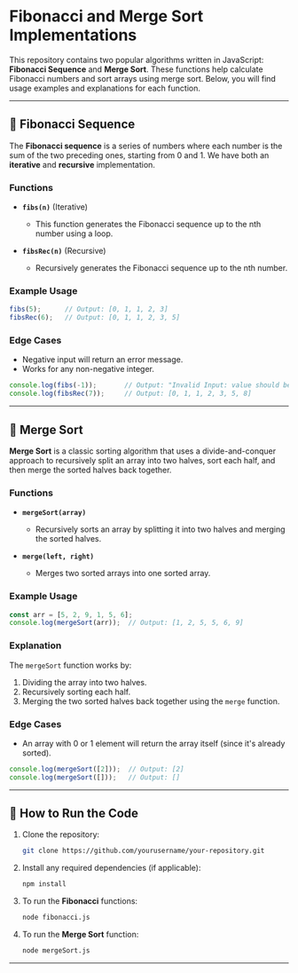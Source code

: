 # Fibonacci and Merge Sort Implementations

This repository contains two popular algorithms written in JavaScript: **Fibonacci Sequence** and **Merge Sort**. These functions help calculate Fibonacci numbers and sort arrays using merge sort. Below, you will find usage examples and explanations for each function.

---

## 📘 Fibonacci Sequence

The **Fibonacci sequence** is a series of numbers where each number is the sum of the two preceding ones, starting from 0 and 1. We have both an **iterative** and **recursive** implementation.

### Functions

- **`fibs(n)`** (Iterative)
  - This function generates the Fibonacci sequence up to the nth number using a loop.

- **`fibsRec(n)`** (Recursive)
  - Recursively generates the Fibonacci sequence up to the nth number.

### Example Usage

```javascript
fibs(5);      // Output: [0, 1, 1, 2, 3]
fibsRec(6);   // Output: [0, 1, 1, 2, 3, 5]
```

### Edge Cases
- Negative input will return an error message.
- Works for any non-negative integer.

```javascript
console.log(fibs(-1));       // Output: "Invalid Input: value should be greater than or equal to 0."
console.log(fibsRec(7));     // Output: [0, 1, 1, 2, 3, 5, 8]
```

---

## 📘 Merge Sort

**Merge Sort** is a classic sorting algorithm that uses a divide-and-conquer approach to recursively split an array into two halves, sort each half, and then merge the sorted halves back together.

### Functions

- **`mergeSort(array)`**
  - Recursively sorts an array by splitting it into two halves and merging the sorted halves.

- **`merge(left, right)`**
  - Merges two sorted arrays into one sorted array.

### Example Usage

```javascript
const arr = [5, 2, 9, 1, 5, 6];
console.log(mergeSort(arr));  // Output: [1, 2, 5, 5, 6, 9]
```

### Explanation
The `mergeSort` function works by:
1. Dividing the array into two halves.
2. Recursively sorting each half.
3. Merging the two sorted halves back together using the `merge` function.

### Edge Cases
- An array with 0 or 1 element will return the array itself (since it's already sorted).

```javascript
console.log(mergeSort([2]));  // Output: [2]
console.log(mergeSort([]));   // Output: []
```

---

## 🚀 How to Run the Code

1. Clone the repository:
   ```bash
   git clone https://github.com/yourusername/your-repository.git
   ```

2. Install any required dependencies (if applicable):
   ```bash
   npm install
   ```

3. To run the **Fibonacci** functions:
   ```bash
   node fibonacci.js
   ```

4. To run the **Merge Sort** function:
   ```bash
   node mergeSort.js
   ```

---

